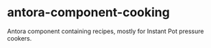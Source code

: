 # antora-component-cooking
Antora component containing recipes, mostly for Instant Pot pressure cookers.
